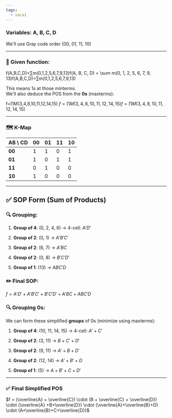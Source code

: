 ```yaml
---
tags:
  - saca1
---
```

### Variables: A, B, C, D

We'll use Gray code order (00, 01, 11, 10)

---

### 🧮 Given function:

f(A,B,C,D)=∑m(0,1,2,5,6,7,9,13)f(A, B, C, D) = \sum m(0, 1, 2, 5, 6, 7, 9, 13)f(A,B,C,D)=∑m(0,1,2,5,6,7,9,13)

This means 1s at those minterms.  
We'll also deduce the POS from the **0s** (maxterms):

f=∏M(3,4,8,10,11,12,14,15)
$f = \prod M(3, 4, 8, 10, 11, 12, 14, 15)f=∏M(3,4,8,10,11,12,14,15)$

---

### 🗺 K-Map

|AB \ CD|00|01|11|10|
|---|---|---|---|---|
|**00**|1|1|0|1|
|**01**|1|0|1|1|
|**11**|0|1|0|0|
|**10**|1|0|0|0|

---

## ✅ SOP Form (Sum of Products)

### 🔍 Grouping:

1. **Group of 4**: (0, 2, 4, 6) → 4-cell: $A'D'$
    
2. **Group of 2**: (0, 1) → $A'B'C'$
    
3. **Group of 2**: (6, 7) → $A'BC$
    
4. **Group of 2**: (0, 8) → $B'C'D'$
    
5. **Group of 1**: (13) → $ABC'D$
    

### ✏️ Final SOP:

$f=A'D'+A'B'C'+B'C'D'+A'BC+ABC'D$


### 🔍 Grouping 0s:

We can form these simplified **groups** of 0s (minimize using maxterms):

1. **Group of 4**: (10, 11, 14, 15) → 4-cell: $A'+C'$
    
2. **Group of 2**: (3, 11) → $B+C'+D'$
    
3. **Group of 2**: (9, 11) → $A'+B+D'$
    
4. **Group of 2**: (12, 14) → $A'+B'+D$
    
5. **Group of 1**: (5) → $A+B'+C+D'$
    

---

### ✅ Final Simplified POS

$f = (\overline{A} + \overline{C}) \cdot (B + \overline{C} + \overline{D}) \cdot (\overline{A} +B+\overline{D}) \cdot (\overline{A}+\overline{B}+D) \cdot (A+\overline{B}+C+\overline{D})$
